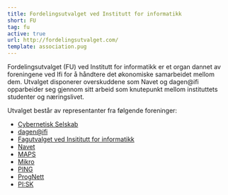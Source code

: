```yaml
---
title: Fordelingsutvalget ved Institutt for informatikk
short: FU
tag: fu
active: true
url: http://fordelingsutvalget.com/
template: association.pug
---
```


Fordelingsutvalget (FU) ved Institutt for informatikk er et organ dannet av foreningene ved Ifi for å håndtere det økonomiske samarbeidet mellom dem. Utvalget disponerer overskuddene som Navet og dagen@ifi opparbeider seg gjennom sitt arbeid som knutepunkt mellom instituttets studenter og næringslivet.

Utvalget består av representanter fra følgende foreninger:

* [Cybernetisk Selskab](../cyb)
* [dagen@ifi](../dagen)
* [Fagutvalget ved Insititutt for informatikk](../fui)
* [Navet](../navet)
* [MAPS](../maps)
* [Mikro](../mikro)
* [PING](../ping)
* [ProgNett](../prognett)
* [PI:SK](../pisk)
